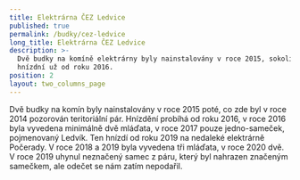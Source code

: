```yaml
---
title: Elektrárna ČEZ Ledvice
published: true
permalink: /budky/cez-ledvice
long_title: Elektrárna ČEZ Ledvice
description: >-
  Dvě budky na komíně elektrárny byly nainstalovány v roce 2015, sokoli zde
  hnízdní už od roku 2016. 
position: 2
layout: two_columns_page
---
```

Dvě budky na komín byly nainstalovány v roce 2015 poté, co zde byl v roce 2014 pozorován teritoriální pár. Hnízdění probíhá od roku 2016, v roce 2016 byla vyvedena minimálně dvě mláďata, v roce 2017 pouze jedno-sameček, pojmenovaný Ledvík. Ten hnízdí od roku 2019 na nedaleké elektrárně Počerady. V roce 2018 a 2019 byla vyvedena tři mláďata, v roce 2020 dvě. V roce 2019 uhynul neznačený samec z páru, který byl nahrazen značeným samečkem, ale odečet se nám zatím nepodařil.
